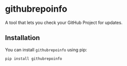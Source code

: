 # githubrepoinfo

A tool that lets you check your GitHub Project for updates.

## Installation

You can install `githubrepoinfo` using pip:

```bash
pip install githubrepoinfo

